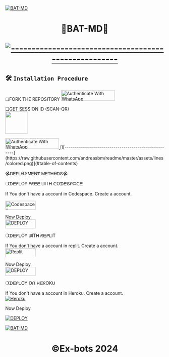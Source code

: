 

##  
[![BAT-MD](https://i.ibb.co/TRjdhyd/tumblr-na294unfma1rdzgejo1-500.gif)](https://wa.me/2347045035241)
<h1 align="center"> 🦇BAT-MD🦇
</p>
  

[![-----------------------------------------------------](https://raw.githubusercontent.com/andreasbm/readme/master/assets/lines/colored.png)](#table-of-contents)


 ## 🛠️ `Installation Procedure`


❏FORK THE REPOSITORY 
  <a href="https://github.com/EX-BOTS/BAT-MD/fork" target="_blank">
  <img src="https://img.shields.io/badge/FORK BAT-black?style=for-the-badge&logo=render" alt="Authenticate With WhatsApp" width="170" height="34">
</a>




❏GET SESSION ID 
(SCAN-QR)           
 <a href="https://r.mtdv.me/EXCEL-MDX"><img src="https://play-lh.googleusercontent.com/901aMQFFnVoX2T-YuJmTIwpPve_SUgMv_QSyzMSPtAqt_l0CyXN1DxfD6xXU0r2f9iM=w240-h480-rw" width="70" /></a>

<a href="https://bat-bot-qr-34b45414eefe.herokuapp.com/" target="_blank">
  <img src="https://img.shields.io/badge/SESSION ID-black?style=for-the-badge&logo=render" alt="Authenticate With WhatsApp" width="170" height="34">
</a>
[![-----------------------------------------------------](https://raw.githubusercontent.com/andreasbm/readme/master/assets/lines/colored.png)](#table-of-contents)

𖣘ᎠᎬᏢᏞϴᎽᎷᎬΝͲ ᎷᎬͲᎻϴᎠՏ𖣘

❍ᗪᗴᑭᒪOY  ᖴᖇᗴᗴ ᗯITᕼ ᑕOᗪᗴՏᑭᗩᑕᗴ


 If You don't have a account in Codespace. Create a account.
    <br>

<a href='https://github.com/login?return_to=https%3A%2F%2Fgithub.com%2Fcodespaces' target="_blank"><img alt='Codespaces' src='https://img.shields.io/badge/CREATE-h?color=black&style=for-the-badge&logo=visualstudiocode' width="96.35" height="28"/></a></p>
Now Deploy
    <br>
<a href='https://cautious-goldfish-4j79j464wgxqhwpw.github.dev/' target="_blank"><img alt='DEPLOY' src='https://img.shields.io/badge/DEPLOY -h?color=black&style=for-the-badge&logo=visualstudiocode' width="96.35" height="28"/></a></p>



❍ᗪᗴᑭᒪOY ᗯITᕼ ᖇᗴᑭᒪIT

If You don't have a account in replit. Create a account.
    <br>
<a href='https://replit.com/signup' target="_blank"><img alt='Replit' src='https://img.shields.io/badge/CREATE-h?color=black&style=for-the-badge&logo=Replit' width="96.35" height="28"/></a></p>

Now Deploy
    <br>
<a href="https://replit.com/@HopeAmadi/BAT-MD?s=app" target="_blank"><img alt="DEPLOY" src="https://img.shields.io/badge/DEPLOY-black?color=black&style=for-the-badge&logo=Replit" width="96.35" height="28"></a>

❍ᗪᗴᑭᒪOY Oᑎ ᕼᗴᖇOKᑌ

If You don't have a account in Heroku. Create a account.
    <br>
<a href='https://signup.heroku.com/' target="_blank"><img alt='Heroku' src='https://img.shields.io/badge/-Create-black?style=for-the-badge&logo=heroku&logoColor=white'/></a></p>

  Now Deploy
    <br>

<a href='https://dashboard.heroku.com/new?template=https://github.com/EX-BOTS/BAT-MD' target="_blank"><img alt='DEPLOY' src='https://img.shields.io/badge/-DEPLOY-black?style=for-the-badge&logo=heroku&logoColor=white'/>










 [![BAT-MD](https://i.ibb.co/ssWTfH4/89c8d44eae2dd5f00cd18989c95387096bcf64e8.gif)](https://wa.me/2347045035241)
<h1 align="center"> ©Ex-bots 2024
</p>
  